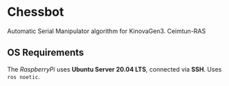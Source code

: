 # Chessbot 
Automatic Serial Manipulator algorithm for KinovaGen3. Ceimtun-RAS 

## OS Requirements
The _RaspberryPi_ uses __Ubuntu Server 20.04 LTS__, connected via __SSH__. Uses `ros noetic`. 



